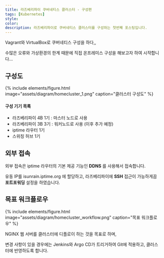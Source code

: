 ```yaml
---
title: 라즈베리파이 쿠버네티스 클러스터 - 구성편
tags: [Kubernetes]
style: 
color: 
description: 라즈베리파이로 쿠버네티스 클러스터를 구성하는 첫번째 포스팅입니다.
---
```

 

Vagrant와 VirtualBox로 쿠버네티스 구성을 하다,,

수많은 오류와 가상환경의 한계 때문에 직접 온프레미스 구성을 해보고자 하여 시작합니다...

## 구성도

{% include elements/figure.html image="assets/diagram/homecluster_1.png" caption="클러스터 구성도" %}

#### 구성 기기 목록

 - 라즈베리파이 4B 1기 : 마스터 노드로 사용
 - 라즈베리파이 3B 3기 : 워커노드로 사용 (이후 추가 예정)
 - iptime 라우터 1기
 - 스위칭 허브 1기
 
 
## 외부 접속
 
외부 접속은 iptime 라우터의 기본 제공 기능인 **DDNS** 를 사용해서 접속합니다.
 
유동 IP를 isunrain.iptime.org 에 할당하고, 라즈베리파이에 **SSH** 접근이 가능하게끔 **포트포워딩** 설정을 하였습니다.

## 목표 워크플로우

{% include elements/figure.html image="assets/diagram/homecluster_workflow.png" caption="목표 워크플로우" %}

NGINX 웹 서버를 클러스터에 디플로이 하는 것을 목표로 하며,

변경 사항이 있을 경우에는 Jenkins와 Argo CD가 트리거하여 Git에 적용하고, 클러스터에 반영하도록 합니다.